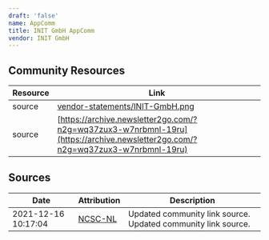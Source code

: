 ```yaml
---
draft: 'false'
name: AppComm
title: INIT GmbH AppComm
vendor: INIT GmbH
---
```



## Community Resources
| Resource | Link |
| --- | --- |
| source | [vendor-statements/INIT-GmbH.png](vendor-statements/INIT-GmbH.png) |
| source | [https://archive.newsletter2go.com/?n2g=wq37zux3-w7nrbmnl-19ru](https://archive.newsletter2go.com/?n2g=wq37zux3-w7nrbmnl-19ru) |


## Sources
| Date | Attribution | Description |
| --- | --- | --- |
| 2021-12-16 10:17:04 | [NCSC-NL](https://github.com/NCSC-NL/log4shell/blob/main/software/README.md) | Updated community link source. Updated community link source.  |
